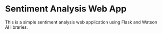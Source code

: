 #  Sentiment Analysis Web App
This is a simple sentiment analysis web application using Flask and Watson AI libraries.
